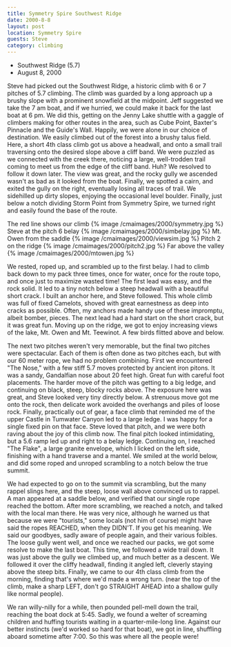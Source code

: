 ```yaml
---
title: Symmetry Spire Southwest Ridge
date: 2000-8-8
layout: post
location: Symmetry Spire
guests: Steve
category: climbing
---
```


* Southwest Ridge (5.7)
* August 8, 2000

Steve had picked out the Southwest Ridge, a historic climb with 6 or 7
pitches of 5.7 climbing.  The climb was guarded by a long approach up
a brushy slope with a prominent snowfield at the midpoint. Jeff
suggested we take the 7 am boat, and if we hurried, we could make it
back for the last boat at 6 pm. We did this, getting on the Jenny Lake
shuttle with a gaggle of climbers making for other routes in the area,
such as Cube Point, Baxter's Pinnacle and the Guide's Wall. Happily,
we were alone in our choice of destination. We easily climbed out of
the forest into a brushy talus field. Here, a short 4th class climb
got us above a headwall, and onto a small trail traversing onto the
desired slope above a cliff band.  We were puzzled as we connected
with the creek there, noticing a large, well-trodden trail coming to
meet us from the edge of the cliff band. Huh? We resolved to follow it
down later. The view was great, and the rocky gully we ascended wasn't
as bad as it looked from the boat. Finally, we spotted a cairn, and
exited the gully on the right, eventually losing all traces of
trail. We sidehilled up dirty slopes, enjoying the occasional level
boulder. Finally, just below a notch dividing Storm Point from
Symmetry Spire, we turned right and easily found the base of the
route.


The red line shows our climb
{% image /cmaimages/2000/symmetry.jpg %}
Steve at the pitch 6 belay
{% image /cmaimages/2000/simbelay.jpg %}
Mt. Owen from the saddle
{% image /cmaimages/2000/viewsim.jpg %}
Pitch 2 on the ridge
{% image /cmaimages/2000/pitch2.jpg %}
Far above the valley
{% image /cmaimages/2000/mtowen.jpg %}


We rested, roped up, and scrambled up to the first belay.  I had to
climb back down to my pack three times, once for water, once for the
route topo, and once just to maximize wasted time! The first lead was
easy, and the rock solid. It led to a tiny notch below a steep
headwall with a beautiful short crack. I built an anchor here, and
Steve followed. This whole climb was full of fixed Camelots, shoved
with great earnestness as deep into cracks as possible. Often, my
anchors made handy use of these impromptu, albeit bomber, pieces. The
next lead had a hard start on the short crack, but it was great
fun. Moving up on the ridge, we got to enjoy increasing views of the
lake, Mt. Owen and Mt. Teewinot. A few birds flitted above and below.


The next two pitches weren't very memorable, but the final two pitches
were spectacular.  Each of them is often done as two pitches each, but
with our 60 meter rope, we had no problem combining. First we
encountered "The Nose," with a few stiff 5.7 moves protected by
ancient iron pitons. It was a sandy, Gandalfian nose about 20 feet
high. Great fun with careful foot placements. The harder move of the
pitch was getting to a big ledge, and continuing on black, steep,
blocky rocks above. The exposure here was great, and Steve looked very
tiny directly below. A strenuous move got me onto the rock, then
delicate work avoided the overhangs and piles of loose rock. Finally,
practically out of gear, a face climb that reminded me of the upper
Castle in Tumwater Canyon led to a large ledge. I was happy for a
single fixed pin on that face. Steve loved that pitch, and we were
both raving about the joy of this climb now. The final pitch looked
intimidating, but a 5.6 ramp led up and right to a belay
ledge. Continuing on, I reached "The Flake", a large granite
envelope, which I licked on the left side, finishing with a hand
traverse and a mantel. We smiled at the world below, and did some
roped and unroped scrambling to a notch below the true summit.



We had expected to go on to the summit via scrambling, but the many
rappel slings here, and the steep, loose wall above convinced us to
rappel. A man appeared at a saddle below, and verified that our single
rope reached the bottom. After more scrambling, we reached a notch,
and talked with the local man there. He was very nice, although he
warned us that because we were "tourists," some locals (not him of
course) might have said the ropes REACHED, when they DIDN'T. If you
get his meaning. We said our goodbyes, sadly aware of people again,
and their various foibles. The loose gully went well, and once we
reached our packs, we got some resolve to make the last boat. This
time, we followed a wide trail down. It was just above the gully we
climbed up, and much better as a descent. We followed it over the
cliffy headwall, finding it angled left, cleverly staying above the
steep bits. Finally, we came to our 4th class climb from the morning,
finding that's where we'd made a wrong turn.  (near the top of the
climb, make a sharp LEFT, don't go STRAIGHT AHEAD into a shallow gully
like normal people).



We ran willy-nilly for a while, then pounded pell-mell down the trail,
reaching the boat dock at 5:45. Sadly, we found a welter of screaming
children and huffing tourists waiting in a quarter-mile-long
line. Against our better instincts (we'd worked so hard for that
boat), we got in line, shuffling aboard sometime after 7:00. So this
was where all the people were!



